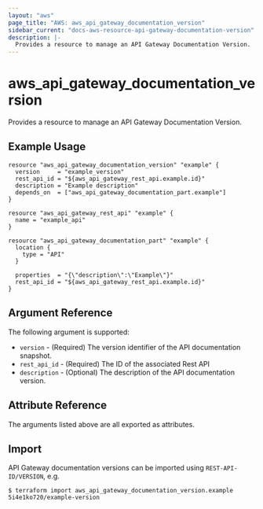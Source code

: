```yaml
---
layout: "aws"
page_title: "AWS: aws_api_gateway_documentation_version"
sidebar_current: "docs-aws-resource-api-gateway-documentation-version"
description: |-
  Provides a resource to manage an API Gateway Documentation Version.
---
```


# aws_api_gateway_documentation_version

Provides a resource to manage an API Gateway Documentation Version.

## Example Usage

```hcl
resource "aws_api_gateway_documentation_version" "example" {
  version     = "example_version"
  rest_api_id = "${aws_api_gateway_rest_api.example.id}"
  description = "Example description"
  depends_on  = ["aws_api_gateway_documentation_part.example"]
}

resource "aws_api_gateway_rest_api" "example" {
  name = "example_api"
}

resource "aws_api_gateway_documentation_part" "example" {
  location {
    type = "API"
  }

  properties  = "{\"description\":\"Example\"}"
  rest_api_id = "${aws_api_gateway_rest_api.example.id}"
}
```

## Argument Reference

The following argument is supported:

* `version` - (Required) The version identifier of the API documentation snapshot.
* `rest_api_id` - (Required) The ID of the associated Rest API
* `description` - (Optional) The description of the API documentation version.

## Attribute Reference

The arguments listed above are all exported as attributes.

## Import

API Gateway documentation versions can be imported using `REST-API-ID/VERSION`, e.g.

```
$ terraform import aws_api_gateway_documentation_version.example 5i4e1ko720/example-version
```